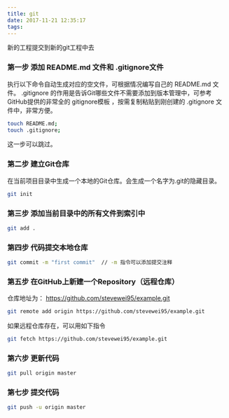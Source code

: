 ```yaml
---
title: git
date: 2017-11-21 12:35:17
tags:
---
```


 新的工程提交到新的git工程中去
<!-- more -->

### 第一步 添加 README.md 文件和 .gitignore文件
执行以下命令自动生成对应的空文件，可根据情况编写自己的 README.md 文件。
.gitignore 的作用是告诉Git哪些文件不需要添加到版本管理中，可参考GitHub提供的非常全的 gitignore模板 ，按需复制粘贴到刚创建的 .gitignore 文件中，非常方便。
``` bash
touch README.md;
touch .gitignore;
```
这一步可以跳过。

### 第二步 建立Git仓库
在当前项目目录中生成一个本地的Git仓库。会生成一个名字为.git的隐藏目录。
``` bash
git init
```

### 第三步 添加当前目录中的所有文件到索引中
``` bash
git add .
```

### 第四步 代码提交本地仓库
``` bash
git commit -m "first commit"  // -m 指令可以添加提交注释
```

### 第五步 在GitHub上新建一个Repository（远程仓库）
仓库地址为： https://github.com/stevewei95/example.git
``` bash
git remote add origin https://github.com/stevewei95/example.git
```

如果远程仓库存在，可以用如下指令
``` bash
git fetch https://github.com/stevewei95/example.git
```

### 第六步 更新代码
``` bash
git pull origin master
```

### 第七步 提交代码
``` bash
git push -u origin master
```
